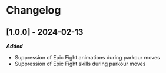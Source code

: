 # Changelog

## [1.0.0] - 2024-02-13

***Added***

- Suppression of Epic Fight animations during parkour moves
- Suppression of Epic Fight skills during parkour moves
